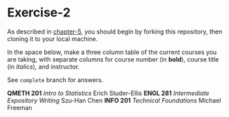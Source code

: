 # Exercise-2

As described in [chapter-5](https://info201-s17.github.io/book/introduction-to-git-and-github.html), you should begin by forking this repository, then cloning it to your local machine.

In the space below, make a three column table of the current courses you are taking, with separate columns for course number (in **bold**), course title (in _italics_), and instructor.

See `complete` branch for answers.

**QMETH 201**	_Intro to Statistics_				Erich Studer-Ellis
**ENGL 281**	_Intermediate Expository Writing_	Szu-Han Chen
**INFO 201**	_Technical Foundations_ 			Michael Freeman

